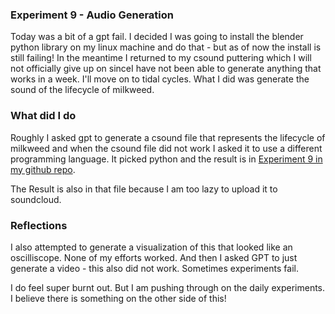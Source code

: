 ### Experiment 9 - Audio Generation 

Today was a bit of a gpt fail. I decided I was going to install the blender python library on my linux machine and do that - but as of now the install is still failing! In the meantime I returned to my csound puttering which I will not officially give up on sinceI have not been able to generate anything that works in a week. I'll move on to tidal cycles. What I did was generate the sound of the lifecycle of milkweed. 

### What did I do
Roughly I asked gpt to generate a csound file that represents the lifecycle of milkweed and when the csound file did not work I asked it to use a different programming language.  It picked python and the result is in [Experiment 9 in my github repo](https://github.com/msrobot0/llmlexperiments/).

The Result is also in that file because I am too lazy to upload it to soundcloud. 

### Reflections
I also attempted to generate a visualization of this that looked like an oscilliscope. None of my efforts worked. And then I asked GPT to just generate a video - this also did not work. Sometimes experiments fail.  

I do feel super burnt out. But I am pushing through on the daily experiments. I believe there is something on the other side of this!


